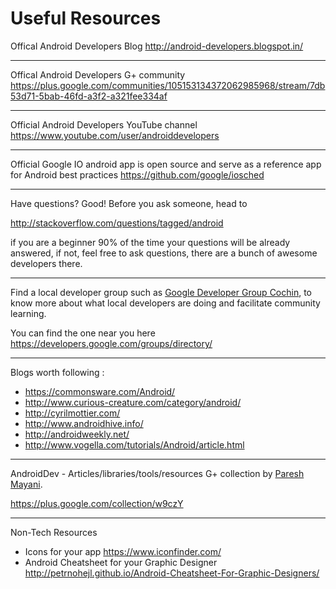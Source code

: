 # Useful Resources 

Offical Android Developers Blog http://android-developers.blogspot.in/

---
Offical Android Developers G+ community https://plus.google.com/communities/105153134372062985968/stream/7db53d71-5bab-46fd-a3f2-a321fee334af

---
Official Android Developers YouTube channel https://www.youtube.com/user/androiddevelopers

---

Official Google IO android app is open source and serve as a reference app for Android best practices https://github.com/google/iosched

---
Have questions? Good! Before you ask someone, head to 

http://stackoverflow.com/questions/tagged/android

if you are a beginner 90% of the time your questions will be already answered, if not, feel free to ask questions, there are a bunch of awesome developers there. 

---

Find a local developer group such as [Google Developer Group Cochin](developers.google.com/groups/chapter/106046004645175854179/), to know more about what local developers are doing and facilitate community learning. 

You can find the one near you here https://developers.google.com/groups/directory/

---
Blogs worth following : 
* https://commonsware.com/Android/
* http://www.curious-creature.com/category/android/
* http://cyrilmottier.com/
* http://www.androidhive.info/
* http://androidweekly.net/
* http://www.vogella.com/tutorials/Android/article.html



---
AndroidDev - Articles/libraries/tools/resources G+ collection by [Paresh Mayani](https://plus.google.com/+PareshMayani/posts). 

https://plus.google.com/collection/w9czY

---

Non-Tech Resources 
* Icons for your app https://www.iconfinder.com/
* Android Cheatsheet for your Graphic Designer http://petrnohejl.github.io/Android-Cheatsheet-For-Graphic-Designers/